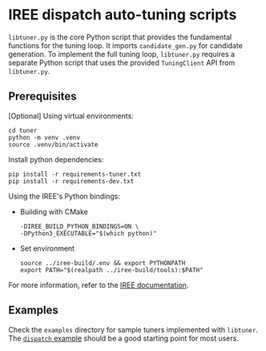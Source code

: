 # IREE dispatch auto-tuning scripts
`libtuner.py` is the core Python script that provides the fundamental functions
for the tuning loop. It imports `candidate_gen.py` for candidate generation. To
implement the full tuning loop, `libtuner.py` requires a separate Python script
that uses the provided `TuningClient` API from `libtuner.py`.

## Prerequisites
[Optional] Using virtual environments:
```shell
cd tuner
python -m venv .venv
source .venv/bin/activate
```
Install python dependencies:
```shell
pip install -r requirements-tuner.txt
pip install -r requirements-dev.txt
```
Using the IREE's Python bindings:
   - Building with CMake
     ```shell
     -DIREE_BUILD_PYTHON_BINDINGS=ON \
     -DPython3_EXECUTABLE="$(which python)"
     ```
   - Set environment
      ```shell
      source ../iree-build/.env && export PYTHONPATH
      export PATH="$(realpath ../iree-build/tools):$PATH"
      ```
For more information, refer to the [IREE
documentation](https://iree.dev/building-from-source/getting-started/#python-bindings).

## Examples

Check the `examples` directory for sample tuners implemented with `libtuner`.
The [`dispatch` example](https://github.com/nod-ai/shark-ai/tree/main/tuner/examples/dispatch)
should be a good starting point for most users.
